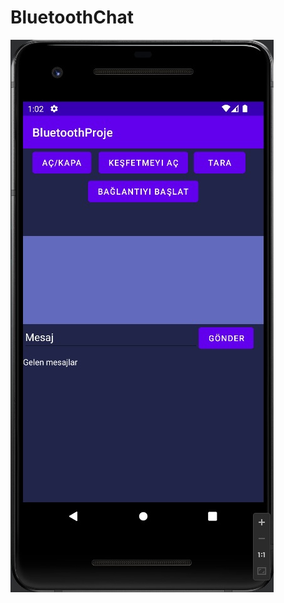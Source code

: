 # BluetoothChat

![BluetoothChat](https://raw.githubusercontent.com/OzcanFatihCan/BluetoothChat/master/app/src/main/assets/images/BluetoothChat.jpg)
